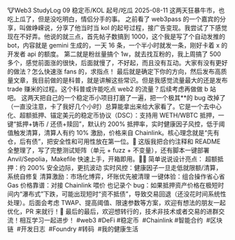 🐮Web3 StudyLog 09 稳定币/KOL 起号/吃瓜
2025-08-11
这两天狂暴牛市，也吃上瓜了，但是没吃明白，情侣分手的事。
之前看了 web3pass 的一个嘉宾的分享，叫做峥嵘说，分享了他当时当 kol 的起号过程，接广告变现。我尝试了下感觉现在不好弄。他说的就三点，首先帖子数搞到 1000，这个我是写了个自动发推的 bot，内容就是 gemini 生成的，一天 16 条，一个半小时就发一条，刚好卡着 x 的开发者 api 的额度。
第二就是粉丝量搞个 1w，就去找互粉的，我上周搞了 500 多个，感觉前面涨的很快，后面就慢了，不好起，而且没有互动。大家有没有更好的做法？怎么快速涨 fans 的，求指点！
最后就是确定下你的方向，然后发布高质量文章，我目前做的是科普，就是讲解这些常识。但是我感觉流量最大的还是发布 trade 赚米的过程。这个科普或许能吃点 web2 的流量？后续考虑再做做 b 站吧。
这两天把自己的一个稳定币小项目打磨了一遍，把一个极其\*\*的 bug 改掉了（一直没注意，卡了我好几个小时）总算能拿出来给大家看了。它是一个去中心化、超额抵押、锚定美元的稳定币协议（DSC）：支持用 WETH/WBTC 抵押，一键“抵押+铸币 / 还债+赎回”，默认约 200% 抵押率，实时健康因子风控，低于阈值触发清算，清算人有约 10% 激励，价格来自 Chainlink。核心理念就是“先有仓，后有债”，把安全性和可用性放在第一位。🚀
这版我把合约注释和 README 全整理了，写了完整测试矩阵（单元 + fuzz + 不变量），还有脚本一键部署 Anvil/Sepolia，Makefile 快速上手，开箱即用。🧪🔧 简单说说设计亮点：
超额抵押：约 200% 安全边际，更抗波动
实时风控：健康因子一旦走低就限额/清算，系统自修复
清算激励：市场化博弈，坏账优先被清理
一键体验：组合操作省心省 Gas
价格靠谱：对接 Chainlink 喂价
也记录个 bug：如果抵押资产价格在极短时间内“瀑布式”下跌，可能出现短时“资不抵债”，导致交易回退（还没花时间系统性处理）。后面会考虑 TWAP、提高阈值、限速参数等方案，欢迎有想法的朋友一起优化，PR 来就行！🙌
最后的最后，欢迎想转行的，技术非技术或者交易的进群交流！相互学习一起进步！
﻿#web3﻿ ﻿#DeFi﻿ ﻿#稳定币 ﻿ ﻿#Chainlink﻿ ﻿#智能合约 ﻿ ﻿#区块链 ﻿ ﻿#开发日志 ﻿ ﻿#Foundry﻿ ﻿#转码 ﻿ ﻿#我的健康生活
